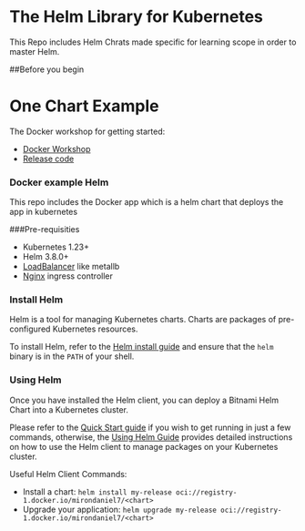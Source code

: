 # The Helm Library for Kubernetes

This Repo includes Helm Chrats made specific for learning scope in order to master Helm. 

##Before you begin

# One Chart Example

The Docker workshop for getting started: 
- [Docker Workshop](https://docs.docker.com/get-started/)
- [Release code](https://github.com/docker/getting-started-app)

### Docker example Helm

This repo includes the Docker app which is a helm chart that deploys the app in kubernetes

###Pre-requisities

- Kubernetes 1.23+
- Helm 3.8.0+
- [LoadBalancer](https://metallb.universe.tf/installation/) like metallb
- [Nginx](https://docs.nginx.com/nginx-ingress-controller/installation/installing-nic/installation-with-helm/) ingress controller 

### Install Helm

Helm is a tool for managing Kubernetes charts. Charts are packages of pre-configured Kubernetes resources.

To install Helm, refer to the [Helm install guide](https://github.com/helm/helm#install) and ensure that the `helm` binary is in the `PATH` of your shell.

### Using Helm

Once you have installed the Helm client, you can deploy a Bitnami Helm Chart into a Kubernetes cluster.

Please refer to the [Quick Start guide](https://helm.sh/docs/intro/quickstart/) if you wish to get running in just a few commands, otherwise, the [Using Helm Guide](https://helm.sh/docs/intro/using_helm/) provides detailed instructions on how to use the Helm client to manage packages on your Kubernetes cluster.

Useful Helm Client Commands:

- Install a chart: `helm install my-release oci://registry-1.docker.io/mirondaniel7/<chart>`
- Upgrade your application: `helm upgrade my-release oci://registry-1.docker.io/mirondaniel7/<chart>`


